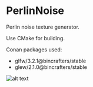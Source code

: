 # PerlinNoise
Perlin noise texture generator.

Use CMake for building.

Conan packages used:
  * glfw/3.2.1@bincrafters/stable
  * glew/2.1.0@bincrafters/stable

![alt text](https://github.com/Danleb/PerlinNoise/blob/master/readme/2.gif "Example")

